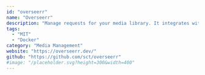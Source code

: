 ```yaml
---
id: "overseerr"
name: "Overseerr"
description: "Manage requests for your media library. It integrates with your existing services, such as Sonarr, Radarr, and Plex!."
tags:
  - "MIT"
  - "Docker"
category: "Media Management"
website: "https://overseerr.dev/"
github: "https://github.com/sct/overseerr"
#image: "/placeholder.svg?height=300&width=400"
---
```


